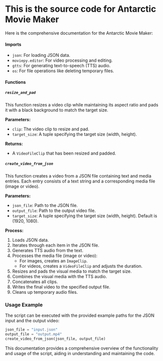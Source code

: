 # This is the source code for Antarctic Movie Maker

Here is the comprehensive documentation for the Antarctic Movie Maker:

#### Imports
- `json`: For loading JSON data.
- `moviepy.editor`: For video processing and editing.
- `gtts`: For generating text-to-speech (TTS) audio.
- `os`: For file operations like deleting temporary files.

#### Functions

##### `resize_and_pad`
This function resizes a video clip while maintaining its aspect ratio and pads it with a black background to match the target size.

**Parameters:**
- `clip`: The video clip to resize and pad.
- `target_size`: A tuple specifying the target size (width, height).

**Returns:**
- A `VideoFileClip` that has been resized and padded.

##### `create_video_from_json`
This function creates a video from a JSON file containing text and media entries. Each entry consists of a text string and a corresponding media file (image or video).

**Parameters:**
- `json_file`: Path to the JSON file.
- `output_file`: Path to the output video file.
- `target_size`: A tuple specifying the target size (width, height). Default is (1920, 1080).

**Process:**
1. Loads JSON data.
2. Iterates through each item in the JSON file.
3. Generates TTS audio from the text.
4. Processes the media file (image or video):
   - For images, creates an `ImageClip`.
   - For videos, creates a `VideoFileClip` and adjusts the duration.
5. Resizes and pads the visual media to match the target size.
6. Combines the visual media with the TTS audio.
7. Concatenates all clips.
8. Writes the final video to the specified output file.
9. Cleans up temporary audio files.

### Usage Example
The script can be executed with the provided example paths for the JSON input and the output video:
```python
json_file = "input.json"
output_file = "output.mp4"
create_video_from_json(json_file, output_file)
```

This documentation provides a comprehensive overview of the functionality and usage of the script, aiding in understanding and maintaining the code.
